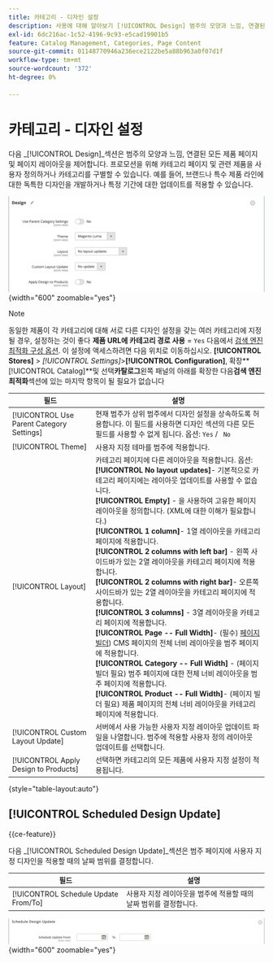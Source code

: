 ```yaml
---
title: 카테고리 - 디자인 설정
description: 사용에 대해 알아보기 [!UICONTROL Design] 범주의 모양과 느낌, 연결된 모든 제품 페이지 및 페이지 레이아웃을 정의하는 설정입니다.
exl-id: 6dc216ac-1c52-4196-9c93-e5cad19901b5
feature: Catalog Management, Categories, Page Content
source-git-commit: 01148770946a236ece2122be5a88b963a0f07d1f
workflow-type: tm+mt
source-wordcount: '372'
ht-degree: 0%

---
```


# 카테고리 - 디자인 설정

다음 _[!UICONTROL Design]_섹션은 범주의 모양과 느낌, 연결된 모든 제품 페이지 및 페이지 레이아웃을 제어합니다. 프로모션을 위해 카테고리 페이지 및 관련 제품을 사용자 정의하거나 카테고리를 구별할 수 있습니다. 예를 들어, 브랜드나 특수 제품 라인에 대한 독특한 디자인을 개발하거나 특정 기간에 대한 업데이트를 적용할 수 있습니다.

![범주에 대한 디자인 설정](./assets/category-design.png){width="600" zoomable="yes"}

>[!NOTE]
>
>동일한 제품이 각 카테고리에 대해 서로 다른 디자인 설정을 갖는 여러 카테고리에 지정될 경우, 설정하는 것이 좋다 **제품 URL에 카테고리 경로 사용** = `Yes` 다음에서 [검색 엔진 최적화 구성 옵션](../configuration-reference/catalog/catalog.md#search-engine-optimization). 이 설정에 액세스하려면 다음 위치로 이동하십시오.  **[!UICONTROL Stores]** > _[!UICONTROL Settings]_>**[!UICONTROL Configuration]**, 확장&#x200B;**[!UICONTROL Catalog]**및 선택&#x200B;**카탈로그**왼쪽 패널의 아래를 확장한 다음&#x200B;**검색 엔진 최적화**섹션에 있는 마지막 항목이 될 필요가 없습니다

| 필드 | 설명 |
|--- |--- |
| [!UICONTROL Use Parent Category Settings] | 현재 범주가 상위 범주에서 디자인 설정을 상속하도록 허용합니다. 이 필드를 사용하면 디자인 섹션의 다른 모든 필드를 사용할 수 없게 됩니다. 옵션: `Yes` / ` No` |
| [!UICONTROL Theme] | 사용자 지정 테마를 범주에 적용합니다. |
| [!UICONTROL Layout] | 카테고리 페이지에 다른 레이아웃을 적용합니다. 옵션: <br/>**[!UICONTROL No layout updates]**- 기본적으로 카테고리 페이지에는 레이아웃 업데이트를 사용할 수 없습니다.<br/>**[!UICONTROL Empty]** - 을 사용하여 고유한 페이지 레이아웃을 정의합니다. (XML에 대한 이해가 필요합니다.) <br/>**[!UICONTROL 1 column]**- 1열 레이아웃을 카테고리 페이지에 적용합니다.<br/>**[!UICONTROL 2 columns with left bar]** - 왼쪽 사이드바가 있는 2열 레이아웃을 카테고리 페이지에 적용합니다. <br/>**[!UICONTROL 2 columns with right bar]**- 오른쪽 사이드바가 있는 2열 레이아웃을 카테고리 페이지에 적용합니다.<br/>**[!UICONTROL 3 columns]** - 3열 레이아웃을 카테고리 페이지에 적용합니다.<br/>**[!UICONTROL Page -- Full Width]**- (필수) [페이지 빌더](../page-builder/introduction.md)) CMS 페이지의 전체 너비 레이아웃을 범주 페이지에 적용합니다.<br/>**[!UICONTROL Category -- Full Width]** - (페이지 빌더 필요) 범주 페이지에 대한 전체 너비 레이아웃을 범주 페이지에 적용합니다. <br/>**[!UICONTROL Product -- Full Width]**- (페이지 빌더 필요) 제품 페이지의 전체 너비 레이아웃을 카테고리 페이지에 적용합니다. |
| [!UICONTROL Custom Layout Update] | 서버에서 사용 가능한 사용자 지정 레이아웃 업데이트 파일을 나열합니다. 범주에 적용할 사용자 정의 레이아웃 업데이트를 선택합니다. |
| [!UICONTROL Apply Design to Products] | 선택하면 카테고리의 모든 제품에 사용자 지정 설정이 적용됩니다. |

{style="table-layout:auto"}

## [!UICONTROL Scheduled Design Update]

{{ce-feature}}

다음 _[!UICONTROL Scheduled Design Update]_섹션은 범주 페이지에 사용자 지정 디자인을 적용할 때의 날짜 범위를 결정합니다.

| 필드 | 설명 |
|--- |--- |
| [!UICONTROL Schedule Update From/To] | 사용자 지정 레이아웃을 범주에 적용할 때의 날짜 범위를 결정합니다. |

![예약된 디자인 업데이트](./assets/category-scheduled-design-update.png){width="600" zoomable="yes"}

